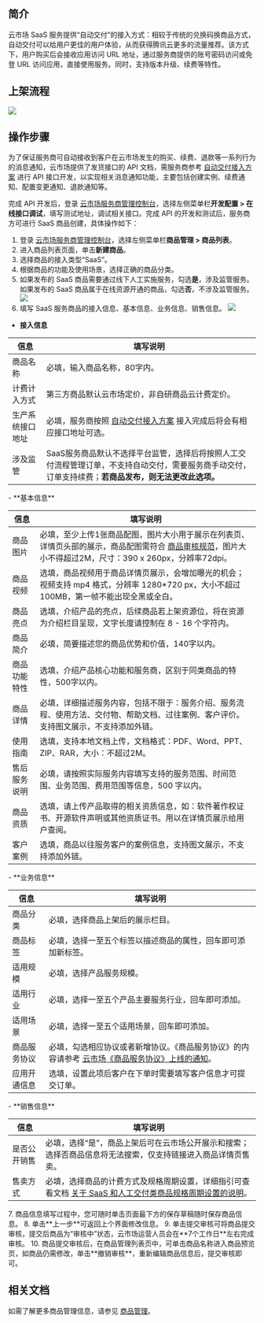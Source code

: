 ## 简介
云市场 SaaS 服务提供“自动交付”的接入方式：相较于传统的兑换码换商品方式，自动交付可以给用户更佳的用户体验，从而获得腾讯云更多的流量推荐。该方式下，用户购买后会接收应用访问 URL 地址，通过服务商提供的账号密码访问或免登 URL 访问应用，直接使用服务。同时，支持版本升级、续费等特性。 

## 上架流程 
![](https://main.qcloudimg.com/raw/b41ad4b56260336df8b1f95cda91b230.png) 


## 操作步骤
为了保证服务商可自动接收到客户在云市场发生的购买、续费、退款等一系列行为的消息通知，云市场提供了发货接口的 API 文档，需服务商参考 [自动交付接入方案](https://cloud.tencent.com/document/product/306/37730) 进行 API 接口开发，以实现相关消息通知功能，主要包括创建实例、续费通知、配置变更通知、退款通知等。

完成 API 开发后，登录 [云市场服务商管理控制台](https://console.cloud.tencent.com/serviceprovider)，选择左侧菜单栏**开发配置 > 在线接口调试**，填写测试地址，调试相关接口。完成 API 的开发和测试后，服务商方可进行 SaaS 商品创建，具体操作如下：
1. 登录 [云市场服务商管理控制台](https://console.cloud.tencent.com/serviceprovider)，选择左侧菜单栏**商品管理 > 商品列表**。
2. 进入商品列表页面，单击**新建商品**。
3. 选择商品的接入类型“SaaS”。
4. 根据商品的功能及使用场景，选择正确的商品分类。
5. 如果发布的 SaaS 商品需要通过线下人工实施服务，勾选**是**，涉及监管服务。如果发布的 SaaS 商品属于在线资源开通的商品，勾选**否**，不涉及监管服务。
![](https://qcloudimg.tencent-cloud.cn/raw/f7182e161f88f108eae55d513a3c7cd6.png)
6. 填写 SaaS 服务商品的接入信息、基本信息、业务信息、销售信息。
![](https://qcloudimg.tencent-cloud.cn/raw/25c04e2da0f5d04b4792e6b39aa1b382.png)
 - **接入信息**
<table>
<thead>
<tr>
<th>信息</th>
<th>填写说明</th>
</tr>
</thead>
<tbody><tr>
<td>商品名称</td>
<td>必填，输入商品名称，80字内。</td>
</tr>
<tr>
<td>计费计入方式</td>
<td>第三方商品默认云市场定价，非自研商品云计费定价。</td>
</tr>
<tr>
<td>生产系统接口地址</td>
<td>必填，服务商按照 <a href="https://cloud.tencent.com/document/product/306/37730">自动交付接入方案</a> 接入完成后将会有相应接口地址可选。 </td>
</tr>
<tr>
<td>涉及监管</td>
<td>SaaS服务商品默认不选择平台监管，选择后将按照人工交付流程管理订单，不支持自动交付，需要服务商手动交付，订单支持续费；<strong>若商品发布，则无法更改此选项<strong>。</td>
</tr>
</tbody></table>
 - **基本信息**
<table>
<thead>
<tr>
<th>信息</th>
<th>填写说明</th>
</tr>
</thead>
<tbody><tr>
<td>商品图片</td>
<td>必填，至少上传1张商品配图，图片大小用于展示在列表页、详情页头部的展示，商品配图需符合 <a href="https://cloud.tencent.com/document/product/306/31933">商品审核规范</a>，图片大小不得超过2M，尺寸：390 x 260px，分辨率72dpi。</td>
</tr>
<tr>
<td>商品视频</td>
<td>选填，商品视频用于商品详情页展示，会增加曝光的机会；视频支持 mp4 格式，分辨率 1280*720 px，大小不超过 100MB，第一帧不能出现全黑或全白。</td>
</tr>
<tr>
<td>商品亮点</td>
<td>选填，介绍产品的亮点，后续商品若上架资源位，将在资源为介绍栏目呈现，文字长度请控制在 8 - 16 个字符内。</td>
</tr>
<tr>
<td>商品简介</td>
<td>必填，简要描述您的商品优势和价值，140字以内。</td>
</tr>
<tr>
<td>商品功能特性</td>
<td>选填，介绍产品核心功能和服务商，区别于同类商品的特性，500字以内。</td>
</tr>
<tr>
<td>商品详情</td>
<td>必填，详细描述服务内容，包括不限于：服务介绍、服务流程、使用方法、交付物、帮助文档、过往案例、客户评价。支持图文展示，不支持添加外链。</td>
</tr>
<tr>
<td>使用指南</td>
<td>选填，支持本地文档上传，文档格式：PDF、Word、PPT、ZIP、RAR，大小：不超过2M。</td>
</tr>
<tr>
<td>售后服务说明</td>
<td>必填，请按照实际服务内容填写支持的服务范围、时间范围、业务范围、费用范围等信息，500 字以内。</td>
</tr>
<tr>
<td>商品资质</td>
<td>选填，请上传产品取得的相关资质信息，如：软件著作权证书、开源软件声明或其他资质证书。用以在详情页展示给用户查阅。</td>
</tr>
<tr>
<td>客户案例</td>
<td>选填，商品以往服务客户的案例信息，支持图文展示，不支持添加外链。</td>
</tr>
<tr>
</tbody></table>
 - **业务信息**
<table>
<thead>
<tr>
<th>信息</th>
<th>填写说明</th>
</tr>
</thead>
<tbody><tr>
<td>商品分类</td>
<td>必填，选择商品上架后的展示栏目。</td>
</tr>
<tr>
<td>商品标签</td>
<td>必填，选择一至五个标签以描述商品的属性，回车即可添加新标签。</td>
</tr>
<tr>
<td>适用规模</td>
<td>必填，选择产品服务规模。</td>
</tr>
<tr>
<td>适用行业</td>
<td>必填，选择一至五个产品主要服务行业，回车即可添加。</td>
</tr>
<tr>
<td>适用场景</td>
<td>必填，选择一至五个适用场景，回车即可添加。</td>
</tr>
<tr>
<td>商品服务协议</td>
<td>必填，勾选相应协议或者新增协议。《商品服务协议》的内容请参考 <a href="https://cloud.tencent.com/document/product/306/17853">云市场《商品服务协议》上线的通知</a>。</td>
</tr>
<tr>
<td>应用开通信息</td>
<td>选填，设置此项后客户在下单时需要填写客户信息才可提交订单。</td>
</tr>
</tbody></table>
 - **销售信息**
<table>
<thead>
<tr>
<th>信息</th>
<th>填写说明</th>
</tr>
</thead>
<tbody><tr>
<td>是否公开销售</td>
<td>必填，选择“是”，商品上架后可在云市场公开展示和搜索；选择否商品信息将无法搜索，仅支持链接进入商品详情页售卖。</td>
</tr>
<tr>
<td>售卖方式</td>
<td>必填，选择商品的计费方式及规格周期设置，详细指引可查看文档 <a href=" https://cloud.tencent.com/document/product/306/31732">关于 SaaS 和人工交付类商品规格周期设置的说明</a>。</td>
</tr>
</tbody></table>
7.	商品信息填写过程中，您可随时单击页面最下方的保存草稿随时保存商品信息。
8.	单击**上一步**可返回上个界面修改信息。
9.	单击提交审核可将商品提交审核，提交后商品为“审核中”状态，云市场运营人员会在**7个工作日**左右完成审核。
10.	商品提交审核后，在商品管理列表页中，可单击商品名称进入商品预览页，如商品仍需修改，单击**撤销审核**，重新编辑商品信息后，提交审核即可。

## 相关文档
如需了解更多商品管理信息，请参见 [商品管理](https://cloud.tencent.com/document/product/306/30009)。
